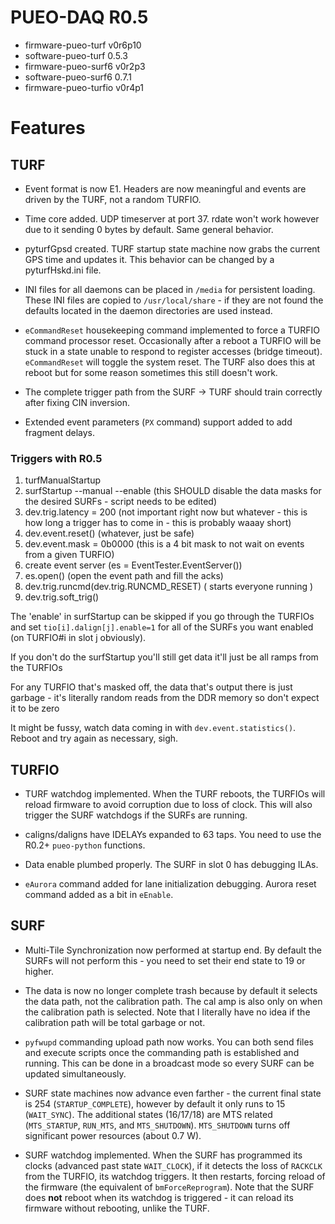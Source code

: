 # PUEO-DAQ R0.5

* firmware-pueo-turf v0r6p10
* software-pueo-turf 0.5.3
* firmware-pueo-surf6 v0r2p3
* software-pueo-surf6 0.7.1
* firmware-pueo-turfio v0r4p1

# Features

## TURF

* Event format is now E1. Headers are now meaningful and events are driven
  by the TURF, not a random TURFIO.

* Time core added. UDP timeserver at port 37. rdate won't work however due
  to it sending 0 bytes by default. Same general behavior.

* pyturfGpsd created. TURF startup state machine now grabs the current GPS
  time and updates it. This behavior can be changed by a pyturfHskd.ini
  file.

* INI files for all daemons can be placed in ``/media`` for persistent loading.
  These INI files are copied to ``/usr/local/share`` - if they are not found
  the defaults located in the daemon directories are used instead.

* ``eCommandReset`` housekeeping command implemented to force a TURFIO
  command processor reset. Occasionally after a reboot a TURFIO will
  be stuck in a state unable to respond to register accesses
  (bridge timeout). ``eCommandReset`` will toggle the system reset.
  The TURF also does this at reboot but for some reason sometimes this
  still doesn't work.

* The complete trigger path from the SURF -> TURF should train correctly
  after fixing CIN inversion.

* Extended event parameters (``PX`` command) support added to add
  fragment delays.

### Triggers with R0.5

1. turfManualStartup
2. surfStartup --manual --enable (this SHOULD disable the data masks for the desired SURFs - script needs to be edited)
3. dev.trig.latency = 200 (not important right now but whatever - this is how long a trigger has to come in - this is probably waaay short)
4. dev.event.reset() (whatever, just be safe)
5. dev.event.mask = 0b0000 (this is a 4 bit mask to not wait on events from a given TURFIO)
6. create event server (es = EventTester.EventServer())
7. es.open() (open the event path and fill the acks)
8. dev.trig.runcmd(dev.trig.RUNCMD_RESET)  ( starts everyone running )
9. dev.trig.soft_trig()

The 'enable' in surfStartup can be skipped if you go through the
TURFIOs and set ``tio[i].dalign[j].enable=1`` for all of the SURFs you
want enabled (on TURFIO#i in slot j obviously).

If you don't do the surfStartup you'll still get data it'll just be all ramps from the TURFIOs

For any TURFIO that's masked off, the data that's output there is just garbage - it's literally
random reads from the DDR memory so don't expect it to be zero

It might be fussy, watch data coming in with ``dev.event.statistics()``.
Reboot and try again as necessary, sigh.

## TURFIO

* TURF watchdog implemented. When the TURF reboots, the TURFIOs will
  reload firmware to avoid corruption due to loss of clock. This will
  also trigger the SURF watchdogs if the SURFs are running.

* caligns/daligns have IDELAYs expanded to 63 taps. You need to use
  the R0.2+ ``pueo-python`` functions.

* Data enable plumbed properly. The SURF in slot 0 has debugging
  ILAs.

* ``eAurora`` command added for lane initialization debugging.
  Aurora reset command added as a bit in ``eEnable``.

## SURF

* Multi-Tile Synchronization now performed at startup end. By default
  the SURFs will not perform this - you need to set their end state
  to 19 or higher.

* The data is now no longer complete trash because by default it selects
  the data path, not the calibration path. The cal amp is also only on
  when the calibration path is selected. Note that I literally have no
  idea if the calibration path will be total garbage or not.

* ``pyfwupd`` commanding upload path now works. You can both send files
   and execute scripts once the commanding path is established and
   running. This can be done in a broadcast mode so every SURF can be
   updated simultaneously.

* SURF state machines now advance even farther - the current final state
  is 254 (``STARTUP_COMPLETE``), however by default it only runs to 15
  (``WAIT_SYNC``). The additional states (16/17/18) are MTS related
  (``MTS_STARTUP``, ``RUN_MTS``, and ``MTS_SHUTDOWN``). ``MTS_SHUTDOWN``
  turns off significant power resources (about 0.7 W).

* SURF watchdog implemented. When the SURF has programmed its clocks
  (advanced past state ``WAIT_CLOCK``), if it detects the loss of
  ``RACKCLK`` from the TURFIO, its watchdog triggers. It then
  restarts, forcing reload of the firmware (the equivalent of
  ``bmForceReprogram``). Note that the SURF does **not** reboot
  when its watchdog is triggered - it can reload its firmware
  without rebooting, unlike the TURF.



